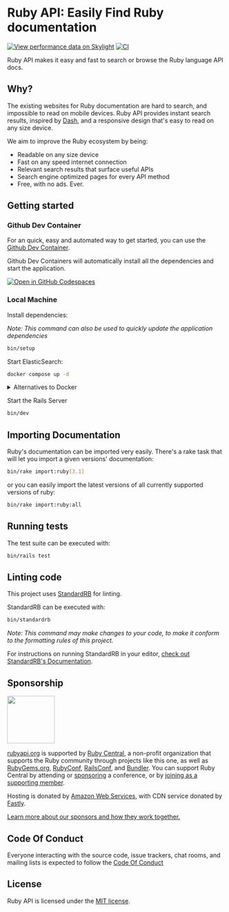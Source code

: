 # Ruby API: Easily Find Ruby documentation

[![View performance data on Skylight](https://badges.skylight.io/status/k1noEyWLdXuJ.svg)](https://oss.skylight.io/app/applications/k1noEyWLdXuJ)
[![CI](https://github.com/rubyapi/rubyapi/workflows/CI/badge.svg?branch=master)](https://github.com/rubyapi/rubyapi/actions?query=workflow%3ACI+branch%3Amaster)

Ruby API makes it easy and fast to search or browse the Ruby language API docs.

## Why?

The existing websites for Ruby documentation are hard to search, and impossible to read on mobile devices. Ruby API provides instant search results, inspired by [Dash](http://kapeli.com/dash), and a responsive design that's easy to read on any size device.

We aim to improve the Ruby ecosystem by being:

* Readable on any size device
* Fast on any speed internet connection
* Relevant search results that surface useful APIs
* Search engine optimized pages for every API method
* Free, with no ads. Ever.

## Getting started

### Github Dev Container

For an quick, easy and automated way to get started, you can use the [Github Dev Container](https://docs.github.com/en/codespaces/setting-up-your-project-for-codespaces/introduction-to-dev-containers).

Github Dev Containers will automatically install all the dependencies and start the application.

[![Open in GitHub Codespaces](https://github.com/codespaces/badge.svg)](https://github.com/codespaces/new?hide_repo_select=true&ref=main&repo=165846166&machine=basicLinux32gb&devcontainer_path=.devcontainer%2Fdevcontainer.json&location=EastUs)

### Local Machine

Install dependencies:

_Note: This command can also be used to quickly update the application dependencies_

```sh
bin/setup
```

Start ElasticSearch:

```sh
docker compose up -d
```

<details>
<summary>Alternatives to Docker</summary>

We only officially support Docker, but you can try with [Podman](https://podman.io) instead:

```sh
podman-compose up -d
```
</details>

Start the Rails Server

```sh
bin/dev
```

## Importing Documentation

Ruby's documentation can be imported very easily. There's a rake task that will let you import a given versions' documentation:

```sh
bin/rake import:ruby[3.1]
```

or you can easily import the latest versions of all currently supported versions of ruby:

```sh
bin/rake import:ruby:all
```

## Running tests

The test suite can be executed with:

```sh
bin/rails test
```

## Linting code

This project uses [StandardRB](https://github.com/testdouble/standard) for linting.

StandardRB can be executed with:

```sh
bin/standardrb
```

_Note: This command may make changes to your code, to make it conform to the formatting rules of
this project._

For instructions on running StandardRB in your editor, [check out StandardRB's Documentation](https://github.com/testdouble/standard#how-do-i-run-standard-in-my-editor).


## Sponsorship

<a href="https://rubycentral.org/"><img src="https://rubycentral.org/content/images/size/w256h256/format/png/2022/11/Ruby-Central-logo.svg" height=110></a><br/>

[rubyapi.org](https://rubyapi.org) is supported by [Ruby Central](https://rubycentral.org), a non-profit organization that supports the Ruby community through projects like this one, as well as [RubyGems.org](https://rubygems.org), [RubyConf](https://rubyconf.org), [RailsConf](https://railsconf.org), and [Bundler](https://bundler.io). You can support Ruby Central by attending or [sponsoring](sponsors@rubycentral.org) a conference, or by [joining as a supporting member](https://rubycentral.org/#/portal/signup).

Hosting is donated by [Amazon Web Services](https://aws.amazon.com), with CDN service donated by [Fastly](https://fastly.com).

[Learn more about our sponsors and how they work together.](https://rubygems.org/pages/sponsors)

## Code Of Conduct

Everyone interacting with the source code, issue trackers, chat rooms, and mailing lists is expected to follow the [Code Of Conduct](https://github.com/rubyapi/rubyapi/blob/master/CODE_OF_CONDUCT.md)

## License

Ruby API is licensed under the [MIT license](https://github.com/rubyapi/rubyapi/blob/master/LICENSE.md).
